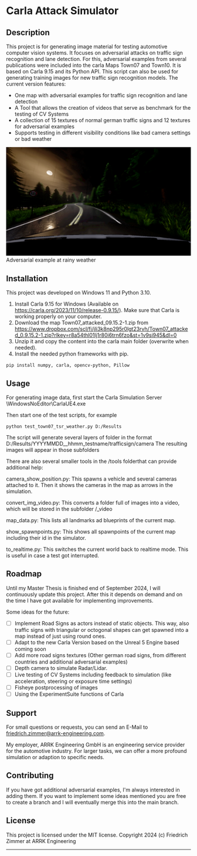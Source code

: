 # Carla Attack Simulator

## Description
This project is for generating image material for testing automotive computer vision systems. It focuses on adversarial attacks on traffic sign recognition and lane detection. 
For this, adversarial examples from several publications were included into the carla Maps Town07 and Town10.
It is based on Carla 9.15 and its Python API.
This script can also be used for generating training images for new traffic sign recognition models.
The current version features:
- One map with adversarial examples for traffic sign recognition and lane detection
- A Tool that allows the creation of videos that serve as benchmark for the testing of CV Systems
- A collection of 15 textures of normal german traffic signs and 12 textures for adversarial examples
- Supports testing in different visibility conditions like bad camera settings or bad weather

![heavy rain](/images/visual.png)
Adversarial example at rainy weather


## Installation
This project was developed on Windows 11 and Python 3.10.
1. Install Carla 9.15 for Windows (Available on https://carla.org/2023/11/10/release-0.9.15/). Make sure that Carla is working properly on your computer.
2. Download the map Town07_attacked_09.15.2-1.zip from https://www.dropbox.com/scl/fi/jli3k8np295r0lgt23rvh/Town07_attacked_0.9.15.2-1.zip?rlkey=r8a54thl01lj1r80i6trn6fzo&st=1v9si945&dl=0
3. Unzip it and copy the content into the carla main folder (overwrite when needed).
4. Install the needed python frameworks with pip.
```
pip install numpy, carla, opencv-python, Pillow
```

## Usage
For generating image data, first start the Carla Simulation Server \WindowsNoEditor\CarlaUE4.exe

Then start one of the test scripts, for example
```
python test_town07_tsr_weather.py D:/Results
```
The script will generate several layers of folder in the format D:/Results/YYYYMMDD__hhmm_testname/trafficsign/camera
The resulting images will appear in those subfolders

There are also several smaller tools in the /tools folderthat can provide additional help:

camera_show_position.py:
This spawns a vehicle and several cameras attached to it. Then it shows the cameras in the map as arrows in the simulation.

convert_img_video.py:
This converts a folder full of images into a video, which will be stored in the subfolder /_video

map_data.py:
This lists all landmarks ad blueprints of the current map.

show_spawnpoints.py:
This shows all spawnpoints of the current map including their id in the simulator.

to_realtime.py:
This switches the current world back to realtime mode. This is useful in case a test got interrupted.

## Roadmap
Until my Master Thesis is finished end of September 2024, I will continuously update this project. After this it depends on demand and on the time I have got available for implementing improvements.

Some ideas for the future:
- [ ] Implement Road Signs as actors instead of static objects. This way, also traffic signs with triangular or octogonal shapes can get spawned into a map instead of just using round ones.
- [ ] Adapt to the new Carla Version based on the Unreal 5 Engine based coming soon
- [ ] Add more road signs textures (Other german road signs, from different countries and additional adversarial examples)
- [ ] Depth camera to simulate Radar/Lidar.
- [ ] Live testing of CV Systems including feedback to simulation (like acceleration, steering or exposure time settings)
- [ ] Fisheye postprocessing of images
- [ ] Using the ExperimentSuite functions of Carla

## Support
For small questions or requests, you can send an E-Mail to friedrich.zimmer@arrk-engineering.com.

My employer, ARRK Engineering GmbH is an engineering service provider for the automotive industry.
For larger tasks, we can offer a more profound simulation or adaption to specific needs.

## Contributing
If you have got additional adversarial examples, I'm always interested in adding them. If you want to implement some ideas mentioned you are free to create a branch and I will eventually merge this into the main branch.

## License
This project is licensed under the MIT license.
Copyright 2024 (c) Friedrich Zimmer at ARRK Engineering

***

